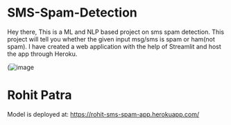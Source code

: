# SMS-Spam-Detection
Hey there, 
This is a ML and NLP based project on sms spam detection. 
This project will tell you whether the given input msg/sms is spam or ham(not spam). 
I have created a web application with the help of Streamlit and host the app through Heroku.

(![image](https://github.com/user-attachments/assets/946f4862-129c-4611-aff3-4873ea8e4062)

# Rohit Patra
Model is deployed at:
https://rohit-sms-spam-app.herokuapp.com/
